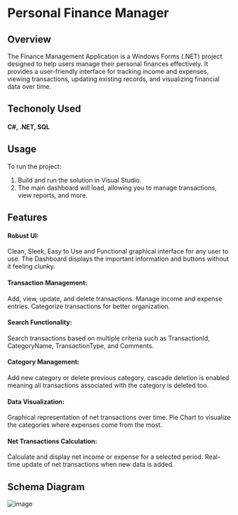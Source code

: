 
# Personal Finance Manager

## Overview

The Finance Management Application is a Windows Forms (.NET) project designed to help users manage their personal finances effectively. It provides a user-friendly interface for tracking income and expenses, viewing transactions, updating existing records, and visualizing financial data over time.

## Techonoly Used
#### C#, .NET, SQL

## Usage
To run the project:
1. Build and run the solution in Visual Studio.
2. The main dashboard will load, allowing you to manage transactions, view reports, and more.
## Features
#### Robust UI:
Clean, Sleek, Easy to Use and Functional graphical interface for any user to use. The Dashboard displays the important information and buttons without it feeling clunky.
#### Transaction Management:
Add, view, update, and delete transactions.
Manage income and expense entries.
Categorize transactions for better organization.
#### Search Functionality:
Search transactions based on multiple criteria such as TransactionId, CategoryName, TransactionType, and Comments.
#### Category Management:
Add new category or delete previous category, cascade deletion is enabled meaning all transactions associated with the category is deleted too. 
#### Data Visualization:
Graphical representation of net transactions over time. Pie Chart to visualize the categories where expenses come from the most.
#### Net Transactions Calculation:
Calculate and display net income or expense for a selected period.
Real-time update of net transactions when new data is added.

## Schema Diagram
![image](https://github.com/user-attachments/assets/ceb68113-24ff-4447-87b0-a0b57c123bc9)


